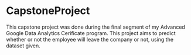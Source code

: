 # CapstoneProject
This capstone project was done during the final segment of my Advanced Google Data Analytics Cerificate program. This project aims to predict whether or not the employee will leave the company or not, using the dataset given. 
